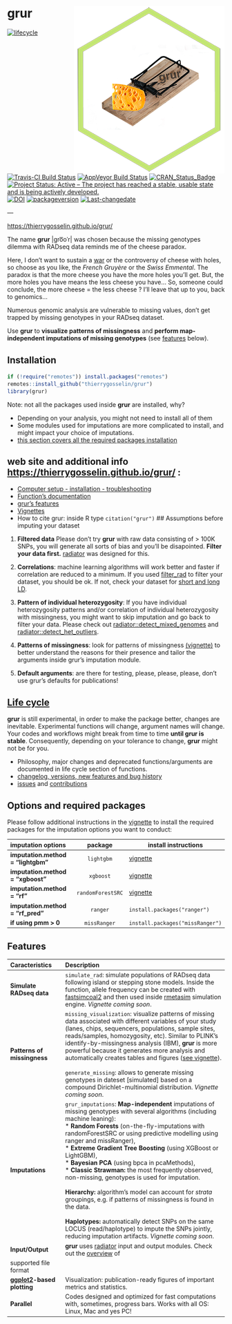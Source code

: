 <!-- README.md is generated from README.Rmd. Please edit that file -->

grur <img src="docs/logo.png" align="right" alt="" />
=====================================================

<!-- badges: start -->

[![lifecycle](https://img.shields.io/badge/lifecycle-experimental-orange.svg)](https://tidyverse.org/lifecycle/#experimental)
[![Travis-CI Build
Status](https://travis-ci.org/thierrygosselin/grur.svg?branch=master)](https://travis-ci.org/thierrygosselin/grur)
[![AppVeyor Build
Status](https://ci.appveyor.com/api/projects/status/github/thierrygosselin/grur?branch=master&svg=true)](https://ci.appveyor.com/project/thierrygosselin/grur)
[![CRAN\_Status\_Badge](http://www.r-pkg.org/badges/version/grur)](http://cran.r-project.org/package=grur)
[![Project Status: Active – The project has reached a stable, usable
state and is being actively
developed.](http://www.repostatus.org/badges/latest/active.svg)](http://www.repostatus.org/#active)
[![DOI](https://zenodo.org/badge/87596763.svg)](https://zenodo.org/badge/latestdoi/87596763)
[![packageversion](https://img.shields.io/badge/Package%20version-0.1.0-orange.svg)](commits/master)
[![Last-changedate](https://img.shields.io/badge/last%20change-2019--04--30-brightgreen.svg)](/commits/master)
<!-- badges: end --> —

<a href="https://thierrygosselin.github.io/grur/" class="uri">https://thierrygosselin.github.io/grur/</a>

The name **grur** \|ɡro͞oˈr\| was chosen because the missing genotypes
dilemma with RADseq data reminds me of the cheese paradox.

Here, I don’t want to sustain a
[war](http://www.lefigaro.fr/flash-eco/2012/12/07/97002-20121207FILWWW00487-le-gruyere-francais-doit-avoir-des-trous.php)
or the controversy of cheese with holes, so choose as you like, the
*French Gruyère* or the *Swiss Emmental*. The paradox is that the more
cheese you have the more holes you’ll get. But, the more holes you have
means the less cheese you have… So, someone could conclude, the more
cheese = the less cheese ? I’ll leave that up to you, back to genomics…

Numerous genomic analysis are vulnerable to missing values, don’t get
trapped by missing genotypes in your RADseq dataset.

Use **grur** to **visualize patterns of missingness** and **perform
map-independent imputations of missing genotypes** (see
[features](https://github.com/thierrygosselin/grur#features) below).

Installation
------------

``` r
if (!require("remotes")) install.packages("remotes")
remotes::install_github("thierrygosselin/grur")
library(grur)
```

Note: not all the packages used inside **grur** are installed, why?

-   Depending on your analysis, you might not need to install all of
    them
-   Some modules used for imputations are more complicated to install,
    and might impact your choice of imputations.
-   [this section covers all the required packages
    installation](https://thierrygosselin.github.io/grur/index.html#options-and-required-packages)

web site and additional info <https://thierrygosselin.github.io/grur/> :
------------------------------------------------------------------------

-   [Computer setup - installation -
    troubleshooting](http://thierrygosselin.github.io/grur/articles/rad_genomics_computer_setup.html)
-   [Function’s
    documentation](http://thierrygosselin.github.io/grur/reference/index.html)
-   [grur’s
    features](https://thierrygosselin.github.io/grur/index.html#features)
-   [Vignettes](http://thierrygosselin.github.io/grur/articles/index.html)
-   How to cite grur: inside R type `citation("grur")` \#\# Assumptions
    before imputing your dataset

1.  **Filtered data** Please don’t try **grur** with raw data consisting
    of \> 100K SNPs, you will generate all sorts of bias and you’ll be
    disapointed. **Filter your data first.**
    [radiator](https://thierrygosselin.github.io/radiator/) was designed
    for this.

2.  **Correlations**: machine learning algorithms will work better and
    faster if correlation are reduced to a minimum. If you used
    [filter\_rad](https://thierrygosselin.github.io/radiator/reference/filter_rad.html)
    to filter your dataset, you should be ok. If not, check your dataset
    for [short and long
    LD](https://thierrygosselin.github.io/radiator/reference/filter_ld.html).

3.  **Pattern of individual heterozygosity**: If you have individual
    heterozygosity patterns and/or correlation of individual
    heterozygosity with missingness, you might want to skip imputation
    and go back to filter your data. Please check out
    [radiator::detect\_mixed\_genomes](https://thierrygosselin.github.io/radiator/reference/detect_mixed_genomes.html)
    and
    [radiator::detect\_het\_outliers](https://thierrygosselin.github.io/radiator/reference/detect_het_outliers.html).

4.  **Patterns of missingness**: look for patterns of missingness
    [(vignette)](https://thierrygosselin.github.io/grur/articles/vignette_missing_data_analysis.html)
    to better understand the reasons for their presence and tailor the
    arguments inside grur’s imputation module.

5.  **Default arguments**: are there for testing, please, please,
    please, don’t use grur’s defaults for publications!

[Life cycle](https://thierrygosselin.github.io/radiator/articles/life_cycle.html)
---------------------------------------------------------------------------------

**grur** is still experimental, in order to make the package better,
changes are inevitable. Experimental functions will change, argument
names will change. Your codes and workflows might break from time to
time **until grur is stable**. Consequently, depending on your tolerance
to change, **grur** might not be for you.

-   Philosophy, major changes and deprecated functions/arguments are
    documented in life cycle section of functions.
-   [changelog, versions, new features and bug
    history](https://thierrygosselin.github.io/grur/news/index.html)
-   [issues](https://github.com/thierrygosselin/grur/issues/new/choose)
    and
    [contributions](https://github.com/thierrygosselin/grur/issues/new/choose)

Options and required packages
-----------------------------

Please follow additional instructions in the
[vignette](http://thierrygosselin.github.io/grur/articles/rad_genomics_computer_setup.html)
to install the required packages for the imputation options you want to
conduct:

| imputation options                 |      package      | install instructions                                                                        |
|:-----------------------------------|:-----------------:|---------------------------------------------------------------------------------------------|
| **imputation.method = “lightgbm”** |     `lightgbm`    | [vignette](http://thierrygosselin.github.io/grur/articles/rad_genomics_computer_setup.html) |
| **imputation.method = “xgboost”**  |     `xgboost`     | [vignette](http://thierrygosselin.github.io/grur/articles/rad_genomics_computer_setup.html) |
| **imputation.method = “rf”**       | `randomForestSRC` | [vignette](http://thierrygosselin.github.io/grur/articles/rad_genomics_computer_setup.html) |
| **imputation.method = “rf\_pred”** |      `ranger`     | `install.packages("ranger")`                                                                |
| **if using pmm \> 0**              |    `missRanger`   | `install.packages("missRanger")`                                                            |

Features
--------

<table>
<colgroup>
<col style="width: 25%" />
<col style="width: 74%" />
</colgroup>
<thead>
<tr class="header">
<th style="text-align: left;">Caracteristics</th>
<th style="text-align: left;">Description</th>
</tr>
</thead>
<tbody>
<tr class="odd">
<td style="text-align: left;"><strong>Simulate RADseq data</strong></td>
<td style="text-align: left;"><code>simulate_rad</code>: simulate populations of RADseq data following island or stepping stone models. Inside the function, allele frequency can be created with <a href="http://cmpg.unibe.ch/software/fastsimcoal2/">fastsimcoal2</a> and then used inside <a href="https://github.com/stranda/rmetasim">rmetasim</a> simulation engine. <em>Vignette coming soon</em>.</td>
</tr>
<tr class="even">
<td style="text-align: left;"><strong>Patterns of missingness</strong></td>
<td style="text-align: left;"><code>missing_visualization</code>: visualize patterns of missing data associated with different variables of your study (lanes, chips, sequencers, populations, sample sites, reads/samples, homozygosity, etc). Similar to PLINK’s identify-by-missingness analysis (IBM), <strong>grur</strong> is more powerful because it generates more analysis and automatically creates tables and figures (<a href="https://thierrygosselin.github.io/grur/articles/vignette_missing_data_analysis.html">see vignette</a>). <br><br><code>generate_missing</code>: allows to generate missing genotypes in dateset [simulated] based on a compound Dirichlet-multinomial distribution. <em>Vignette coming soon</em>.</td>
</tr>
<tr class="odd">
<td style="text-align: left;"><strong>Imputations</strong></td>
<td style="text-align: left;"><code>grur_imputations</code>: <strong>Map-independent</strong> imputations of missing genotypes with several algorithms (including machine leaning):<br> * <strong>Random Forests</strong> (on-the-fly-imputations with randomForestSRC or using predictive modelling using ranger and missRanger),<br>* <strong>Extreme Gradient Tree Boosting</strong> (using XGBoost or LightGBM),<br>* <strong>Bayesian PCA</strong> (using bpca in pcaMethods),<br>* <strong>Classic Strawman: </strong> the most frequently observed, non-missing, genotypes is used for imputation.<br><br><strong>Hierarchy: </strong> algorithm’s model can account for <em>strata</em> groupings, e.g. if patterns of missingness is found in the data.<br><br><strong>Haplotypes: </strong> automatically detect SNPs on the same LOCUS (read/haplotype) to impute the SNPs jointly, reducing imputation artifacts. <em>Vignette coming soon</em>.</td>
</tr>
<tr class="even">
<td style="text-align: left;"><strong>Input/Output</strong></td>
<td style="text-align: left;"><strong>grur</strong> uses <a href="https://thierrygosselin.github.io/radiator/index.html">radiator</a> input and output modules. Check out the <a href="https://thierrygosselin.github.io/radiator/articles/get_started.html#overview">overview</a> of</td>
</tr>
<tr class="odd">
<td style="text-align: left;">supported file format</td>
<td style="text-align: left;"></td>
</tr>
<tr class="even">
<td style="text-align: left;"><strong><a href="http://ggplot2.org">ggplot2</a>-based plotting</strong></td>
<td style="text-align: left;">Visualization: publication-ready figures of important metrics and statistics.</td>
</tr>
<tr class="odd">
<td style="text-align: left;"><strong>Parallel</strong></td>
<td style="text-align: left;">Codes designed and optimized for fast computations with, sometimes, progress bars. Works with all OS: Linux, Mac and yes PC!</td>
</tr>
</tbody>
</table>
